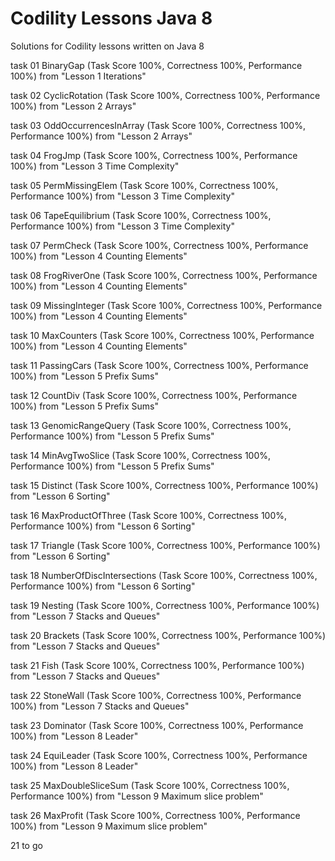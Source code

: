 # Codility Lessons Java 8
Solutions for Codility lessons written on Java 8

task 01	BinaryGap (Task Score 100%, Correctness 100%, Performance 100%) from "Lesson 1 Iterations"

task 02	CyclicRotation (Task Score 100%, Correctness 100%, Performance 100%) from "Lesson 2 Arrays"

task 03	OddOccurrencesInArray (Task Score 100%, Correctness 100%, Performance 100%) from "Lesson 2 Arrays"

task 04	FrogJmp (Task Score 100%, Correctness 100%, Performance 100%) from "Lesson 3 Time Complexity"

task 05	PermMissingElem (Task Score 100%, Correctness 100%, Performance 100%) from "Lesson 3 Time Complexity"

task 06	TapeEquilibrium (Task Score 100%, Correctness 100%, Performance 100%) from "Lesson 3 Time Complexity"

task 07	PermCheck (Task Score 100%, Correctness 100%, Performance 100%) from "Lesson 4 Counting Elements"

task 08	FrogRiverOne (Task Score 100%, Correctness 100%, Performance 100%) from "Lesson 4 Counting Elements"

task 09	MissingInteger (Task Score 100%, Correctness 100%, Performance 100%) from "Lesson 4 Counting Elements"

task 10	MaxCounters (Task Score 100%, Correctness 100%, Performance 100%) from "Lesson 4 Counting Elements"

task 11	PassingCars (Task Score 100%, Correctness 100%, Performance 100%) from "Lesson 5 Prefix Sums"

task 12	CountDiv (Task Score 100%, Correctness 100%, Performance 100%) from "Lesson 5 Prefix Sums"

task 13	GenomicRangeQuery (Task Score 100%, Correctness 100%, Performance 100%) from "Lesson 5 Prefix Sums"

task 14	MinAvgTwoSlice (Task Score 100%, Correctness 100%, Performance 100%) from "Lesson 5 Prefix Sums"

task 15	Distinct (Task Score 100%, Correctness 100%, Performance 100%) from "Lesson 6 Sorting"

task 16	MaxProductOfThree (Task Score 100%, Correctness 100%, Performance 100%) from "Lesson 6 Sorting"

task 17	Triangle (Task Score 100%, Correctness 100%, Performance 100%) from "Lesson 6 Sorting"

task 18	NumberOfDiscIntersections (Task Score 100%, Correctness 100%, Performance 100%) from "Lesson 6 Sorting"

task 19	Nesting (Task Score 100%, Correctness 100%, Performance 100%) from "Lesson 7 Stacks and Queues"

task 20	Brackets (Task Score 100%, Correctness 100%, Performance 100%) from "Lesson 7 Stacks and Queues"

task 21	Fish (Task Score 100%, Correctness 100%, Performance 100%) from "Lesson 7 Stacks and Queues"

task 22	StoneWall (Task Score 100%, Correctness 100%, Performance 100%) from "Lesson 7 Stacks and Queues"

task 23	Dominator (Task Score 100%, Correctness 100%, Performance 100%) from "Lesson 8 Leader"

task 24	EquiLeader (Task Score 100%, Correctness 100%, Performance 100%) from "Lesson 8 Leader"

task 25	MaxDoubleSliceSum (Task Score 100%, Correctness 100%, Performance 100%) from "Lesson 9 Maximum slice problem"

task 26	MaxProfit (Task Score 100%, Correctness 100%, Performance 100%) from "Lesson 9 Maximum slice problem"

21 to go